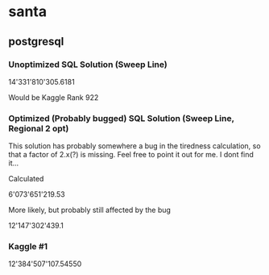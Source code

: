 # santa
## postgresql
### Unoptimized SQL Solution (Sweep Line)

14'331'810'305.6181

Would be Kaggle Rank 922


### Optimized (Probably bugged) SQL Solution (Sweep Line, Regional 2 opt)
This solution has probably somewhere a bug in the tiredness calculation, so that a factor of 2.x(?) is missing. Feel free to point it out for me. I dont find it...

Calculated

6'073'651'219.53

More likely, but probably still affected by the bug

12'147'302'439.1


### Kaggle #1

12'384'507'107.54550
